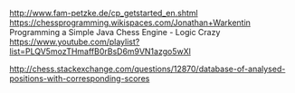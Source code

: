 

http://www.fam-petzke.de/cp_getstarted_en.shtml
https://chessprogramming.wikispaces.com/Jonathan+Warkentin
Programming a Simple Java Chess Engine - Logic Crazy  https://www.youtube.com/playlist?list=PLQV5mozTHmaffB0rBsD6m9VN1azgo5wXl

http://chess.stackexchange.com/questions/12870/database-of-analysed-positions-with-corresponding-scores

